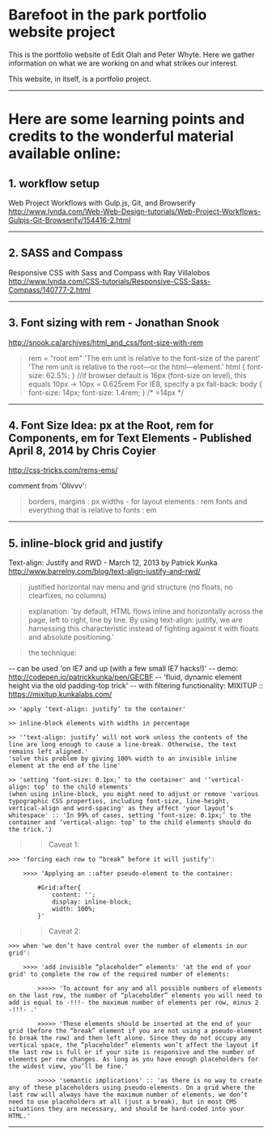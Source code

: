 # Barefoot in the park portfolio website project

This is the portfolio website of Edit Olah and Peter Whyte.
Here we gather information on what we are working on and what strikes our interest.

This website, in itself, is a portfolio project.

_______________________________________________________


# Here are some learning points and credits to the wonderful material available online:

## 1. workflow setup
Web Project Workflows with Gulp.js, Git, and Browserify
http://www.lynda.com/Web-Web-Design-tutorials/Web-Project-Workflows-Gulpjs-Git-Browserify/154416-2.html

- - - - - - - - - - - - - -

## 2. SASS and Compass
Responsive CSS with Sass and Compass with Ray Villalobos
http://www.lynda.com/CSS-tutorials/Responsive-CSS-Sass-Compass/140777-2.html

- - - - - - - - - - - - - -

## 3. Font sizing with rem - Jonathan Snook
http://snook.ca/archives/html_and_css/font-size-with-rem

> rem = "root em"
> 'The em unit is relative to the font-size of the parent'
> 'The rem unit is relative to the root—or the html—element.'
> html { font-size: 62.5%; } //if browser default is 16px (font-size on <html> level), this equals 10px -> 10px = 0.625rem
> For IE8, specify a px fall-back:
	body { font-size: 14px; font-size: 1.4rem; } /* =14px */

- - - - - - - - - - - - - -
	
## 4. Font Size Idea: px at the Root, rem for Components, em for Text Elements - Published April 8, 2014 by Chris Coyier
http://css-tricks.com/rems-ems/

comment from 'Olivvv':
> borders, margins									: px
> widths - for layout elements						: rem
> fonts and everything that is relative to fonts	: em

- - - - - - - - - - - - - -

## 5. inline-block grid and justify
Text-align: Justify and RWD - March 12, 2013 by Patrick Kunka
http://www.barrelny.com/blog/text-align-justify-and-rwd/

> justified horizontal nav menu and grid structure (no floats, no clearfixes, no columns)

> explanation: 'by default, HTML flows inline and horizontally across the page, left to right, line by line. By using text-align: justify, we are harnessing this characteristic instead of fighting against it with floats and absolute positioning.'

> the technique:

 -- can be used 'on IE7 and up (with a few small IE7 hacks!)'
 -- demo: http://codepen.io/patrickkunka/pen/GECBF -- 'fluid, dynamic element height via the old padding-top trick'
 -- with filtering functionality: MIXITUP :: https://mixitup.kunkalabs.com/
 
	>> 'apply ‘text-align: justify’ to the container'

	>> inline-block elements with widths in percentage 

	>> '‘text-align: justify’ will not work unless the contents of the line are long enough to cause a line-break. Otherwise, the text remains left aligned.'
	'solve this problem by giving 100% width to an invisible inline element at the end of the line'

	>> 'setting ‘font-size: 0.1px;’ to the container' and '‘vertical-align: top’ to the child elements'
	(when using inline-block, you might need to adjust or remove 'various typographic CSS properties, including font-size, line-height, vertical-align and word-spacing' as they affect 'your layout’s whitespace' :: 'In 99% of cases, setting ‘font-size: 0.1px;’ to the container and ‘vertical-align: top’ to the child elements should do the trick.')

>> Caveat 1:

	>>> 'forcing each row to “break” before it will justify':
	
		>>>> 'Applying an ::after pseudo-element to the container:
		
			#Grid:after{
				content: '';
				display: inline-block;
				width: 100%;
			}'
			
>> Caveat 2:

	>>> when 'we don’t have control over the number of elements in our grid':
	
		>>>> 'add invisible “placeholder” elements' 'at the end of your grid' to complete the row of the required number of elements:
		
			>>>>> 'To account for any and all possible numbers of elements on the last row, the number of “placeholder” elements you will need to add is equal to -!!!- the maximum number of elements per row, minus 2 -!!!- .'
			
			>>>>> 'These elements should be inserted at the end of your grid (before the “break” element if you are not using a pseudo-element to break the row) and then left alone. Since they do not occupy any vertical space, the “placeholder” elements won’t affect the layout if the last row is full or if your site is responsive and the number of elements per row changes. As long as you have enough placeholders for the widest view, you’ll be fine.'
			
			>>>>> 'semantic implications' :: 'as there is no way to create any of these placeholders using pseudo-elements. On a grid where the last row will always have the maximum number of elements, we don’t need to use placeholders at all (just a break), but in most CMS situations they are necessary, and should be hard-coded into your HTML.'

- - - - - - - - - - - - - -

